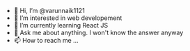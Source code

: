 - 👋 Hi, I’m @varunnaik1121
- 👀 I’m interested in web developement 
- 🌱 I’m currently learning React JS
- 💬 Ask me about anything. I won't know the answer anyway
- 📫 How to reach me ...

<!---
varunnaik1121/varunnaik1121 is a ✨ special ✨ repository because its `README.md` (this file) appears on your GitHub profile.
You can click the Preview link to take a look at your changes.
--->

